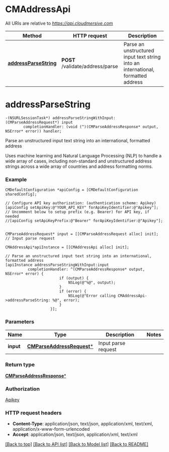 # CMAddressApi

All URIs are relative to *https://api.cloudmersive.com*

Method | HTTP request | Description
------------- | ------------- | -------------
[**addressParseString**](CMAddressApi.md#addressparsestring) | **POST** /validate/address/parse | Parse an unstructured input text string into an international, formatted address


# **addressParseString**
```objc
-(NSURLSessionTask*) addressParseStringWithInput: (CMParseAddressRequest*) input
        completionHandler: (void (^)(CMParseAddressResponse* output, NSError* error)) handler;
```

Parse an unstructured input text string into an international, formatted address

Uses machine learning and Natural Language Processing (NLP) to handle a wide array of cases, including non-standard and unstructured address strings across a wide array of countries and address formatting norms.

### Example 
```objc
CMDefaultConfiguration *apiConfig = [CMDefaultConfiguration sharedConfig];

// Configure API key authorization: (authentication scheme: Apikey)
[apiConfig setApiKey:@"YOUR_API_KEY" forApiKeyIdentifier:@"Apikey"];
// Uncomment below to setup prefix (e.g. Bearer) for API key, if needed
//[apiConfig setApiKeyPrefix:@"Bearer" forApiKeyIdentifier:@"Apikey"];


CMParseAddressRequest* input = [[CMParseAddressRequest alloc] init]; // Input parse request

CMAddressApi*apiInstance = [[CMAddressApi alloc] init];

// Parse an unstructured input text string into an international, formatted address
[apiInstance addressParseStringWithInput:input
          completionHandler: ^(CMParseAddressResponse* output, NSError* error) {
                        if (output) {
                            NSLog(@"%@", output);
                        }
                        if (error) {
                            NSLog(@"Error calling CMAddressApi->addressParseString: %@", error);
                        }
                    }];
```

### Parameters

Name | Type | Description  | Notes
------------- | ------------- | ------------- | -------------
 **input** | [**CMParseAddressRequest***](CMParseAddressRequest.md)| Input parse request | 

### Return type

[**CMParseAddressResponse***](CMParseAddressResponse.md)

### Authorization

[Apikey](../README.md#Apikey)

### HTTP request headers

 - **Content-Type**: application/json, text/json, application/xml, text/xml, application/x-www-form-urlencoded
 - **Accept**: application/json, text/json, application/xml, text/xml

[[Back to top]](#) [[Back to API list]](../README.md#documentation-for-api-endpoints) [[Back to Model list]](../README.md#documentation-for-models) [[Back to README]](../README.md)

